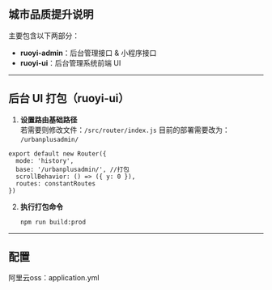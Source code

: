 ## 城市品质提升说明

主要包含以下两部分：

- **ruoyi-admin**：后台管理接口 & 小程序接口
- **ruoyi-ui**：后台管理系统前端 UI

---

## 后台 UI 打包（ruoyi-ui）

1. **设置路由基础路径**  
   若需要则修改文件：`/src/router/index.js`
   目前的部署需要改为： `/urbanplusadmin/`


```
export default new Router({
  mode: 'history',
  base: '/urbanplusadmin/', //打包
  scrollBehavior: () => ({ y: 0 }),
  routes: constantRoutes
})
```


2. **执行打包命令**
   ```bash
   npm run build:prod

---

## 配置 

阿里云oss：application.yml